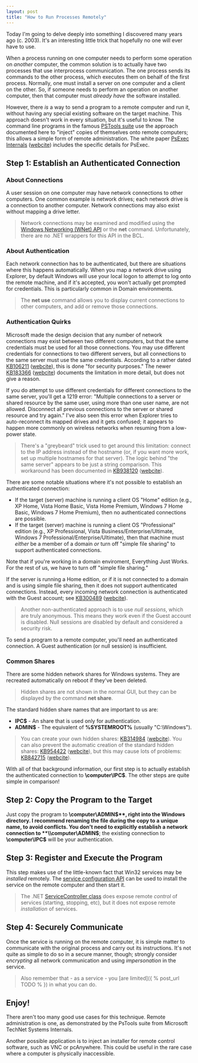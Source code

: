 ```yaml
---
layout: post
title: "How to Run Processes Remotely"
---
```

Today I'm going to delve deeply into something I discovered many years ago (c. 2003). It's an interesting little trick that hopefully no one will ever have to use.



When a process running on one computer needs to perform some operation on _another_ computer, the common solution is to actually have two processes that use interprocess communication. The one process sends its commands to the other process, which executes them on behalf of the first process. Normally, one must install a server on one computer and a client on the other. So, if someone needs to perform an operation on another computer, then that computer must _already have_ the software installed.



However, there _is_ a way to send a program to a remote computer and run it, without having any special existing software on the target machine. This approach doesn't work in every situation, but it's useful to know. The command line programs in the famous [PSTools suite](http://technet.microsoft.com/en-us/sysinternals/bb896649) use the approach documented here to "inject" copies of themselves onto remote computers; this allows a simple form of remote administration. The white paper [PsExec Internals](http://www.ntkernel.com/?White_papers:PsExec_Internals) ([webcite](http://www.webcitation.org/5yUALT8gw)) includes the specific details for PsExec.



## Step 1: Establish an Authenticated Connection

### About Connections

A user session on one computer may have network connections to other computers. One common example is network drives; each network drive is a connection to another computer. Network connections may also exist without mapping a drive letter.



> Network connections may be examined and modified using the [Windows Networking (WNet) API](http://msdn.microsoft.com/en-us/library/aa385406.aspx) or the **net** command. Unfortunately, there are no .NET wrappers for this API in the BCL.


### About Authentication

Each network connection has to be authenticated, but there are situations where this happens automatically. When you map a network drive using Explorer, by default Windows will use your local logon to attempt to log onto the remote machine, and if it's accepted, you won't actually get prompted for credentials. This is particularly common in Domain environments.



> The **net use** command allows you to display current connections to other computers, and add or remove those connections.


### Authentication Quirks

Microsoft made the design decision that any number of network connections may exist between two different computers, but that the same credentials must be used for all those connections. You may use different credentials for connections to two different servers, but all connections to the same server must use the same credentials. According to a rather dated [KB106211](http://support.microsoft.com/kb/106211) ([webcite](http://www.webcitation.org/5yelY3I5Z)), this is done "for security purposes." The newer [KB183366](http://support.microsoft.com/kb/183366) ([webcite](http://www.webcitation.org/5yemC7rC8)) documents the limitation in more detail, but does not give a reason.



If you do attempt to use different credentials for different connections to the same server, you'll get a 1219 error: "Multiple connections to a server or shared resource by the same user, using more than one user name, are not allowed. Disconnect all previous connections to the server or shared resource and try again." I've also seen this error when Explorer tries to auto-reconnect its mapped drives and it gets confused; it appears to happen more commonly on wireless networks when resuming from a low-power state.



> There's a "greybeard" trick used to get around this limitation: connect to the IP address instead of the hostname (or, if you want more work, set up multiple hostnames for that server). The logic behind "the same server" appears to be just a string comparison. This workaround has been documented in [KB938120](http://support.microsoft.com/kb/938120) ([webcite](http://www.webcitation.org/5yemWypLb)).


There are some notable situations where it's not possible to establish an authenticated connection:




- If the target (server) machine is running a client OS "Home" edition (e.g., XP Home, Vista Home Basic, Vista Home Premium, Windows 7 Home Basic, Windows 7 Home Premium), then no authenticated connections are possible.
- If the target (server) machine is running a client OS "Professional" edition (e.g., XP Professional, Vista Business/Enterprise/Ultimate, Windows 7 Professional/Enterprise/Ultimate), then that machine must _either_ be a member of a domain _or_ turn off "simple file sharing" to support authenticated connections.


Note that if you're working in a domain enviroment, Everything Just Works. For the rest of us, we have to turn off "simple file sharing."



If the server is running a Home edition, or if it is not connected to a domain and is using simple file sharing, then it does not support authenticated connections. Instead, every incoming network connection is authenticated with the Guest account; see [KB300489](http://support.microsoft.com/kb/300489) ([webcite](http://www.webcitation.org/5yenW0M9U)).



> Another non-authenticated approach is to use _null sessions_, which are truly anonymous. This means they work even if the Guest account is disabled. Null sessions are disabled by default and considered a security risk.


To send a program to a remote computer, you'll need an authenticated connection. A Guest authentication (or null session) is insufficient.



### Common Shares

There are some hidden network shares for Windows systems. They are recreated automatically on reboot if they've been deleted.



> Hidden shares are not shown in the normal GUI, but they can be displayed by the command **net share**.


The standard hidden share names that are important to us are:




 - **IPC$** - An share that is used only for authentication.
 - **ADMIN$** - The equivalent of **%SYSTEMROOT%** (usually "C:\Windows").


> You can create your own hidden shares: [KB314984](http://support.microsoft.com/kb/314984) ([webcite](http://www.webcitation.org/5yep2mpjH)). You can also prevent the automatic creation of the standard hidden shares: [KB954422](http://support.microsoft.com/kb/954422) ([webcite](http://www.webcitation.org/5yep4SjDH)), but this may cause lots of problems: [KB842715](http://support.microsoft.com/kb/842715) ([webcite](http://www.webcitation.org/5yepDm7Rl)).


With all of that background information, our first step is to actually establish the authenticated connection to **\\computer\IPC$**. The other steps are quite simple in comparison!



## Step 2: Copy the Program to the Target

Just copy the program to **\\computer\ADMIN$**, right into the Windows directory. I recommend renaming the file during the copy to a unique name, to avoid conflicts. You don't need to explicitly establish a network connection to **\\computer\ADMIN$**; the existing connection to **\\computer\IPC$** will be your authentication.



## Step 3: Register and Execute the Program

This step makes use of the little-known fact that Win32 services may be _installed_ remotely. The [service configuration API](http://msdn.microsoft.com/en-us/library/ms685148(v=VS.85).aspx) can be used to install the service on the remote computer and then start it.



> The .NET [ServiceController class](http://msdn.microsoft.com/en-us/library/system.serviceprocess.servicecontroller.aspx) does expose remote _control_ of services (starting, stopping, etc), but it does not expose remote _installation_ of services.


## Step 4: Securely Communicate

Once the service is running on the remote computer, it is simple matter to communicate with the original process and carry out its instructions. It's not quite as simple to do so in a secure manner, though; strongly consider _encrypting_ all network communication and using _impersonation_ in the service.



> Also remember that - as a service - you [are limited]({ % post_url TODO % }) in what you can do.


## Enjoy!

There aren't too many good use cases for this technique. Remote administration is one, as demonstrated by the PsTools suite from Microsoft TechNet Systems Internals.



Another possible application is to inject an installer for remote control software, such as VNC or pcAnywhere. This could be useful in the rare case where a computer is physically inaccessible.

